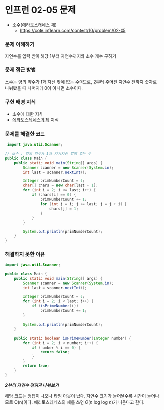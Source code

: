 # 인프런 02-05 문제

- 소수(에라토스테네스 체)
    - https://cote.inflearn.com/contest/10/problem/02-05

### 문제 이해하기

자연수를 입력 받아 해당 1부터 자연수까지의 소수 개수 구하기

### 문제 접근 방법

소수는 양의 약수가 1과 자신 밖에 없는 수이므로, 2부터 주어진 자연수 전까지 숫자로 나눠봤을 때 나머지가 0이 아니면 소수이다.



### 구현 배경 지식

- 소수에 대한 지식
- [에라토스테네스의 체](https://velog.io/@mmy789/Algorithm-%EC%97%90%EB%9D%BC%ED%86%A0%EC%8A%A4%ED%85%8C%EB%84%A4%EC%8A%A4%EC%9D%98-%EC%B2%B4) 지식



### 문제를 해결한 코드

```java
 import java.util.Scanner;

// 소수 : 양의 약수가 1과 자기자신 밖에 없는 수
public class Main {
    public static void main(String[] args) {
        Scanner scanner = new Scanner(System.in);
        int last = scanner.nextInt();

        Integer primNumberCount = 0;
        char[] chars = new char[last + 1];
        for (int i = 2; i <= last; i++) {
            if (chars[i] == 0) {
                primNumberCount += 1;
                for (int j = i; j <= last; j = j + i) {
                    chars[j] = 1;
                }
            }
        }

        System.out.println(primNumberCount);
    }
}
```

### 

### 해결하지 못한 이유

```java
import java.util.Scanner;

public class Main {
    public static void main(String[] args) {
        Scanner scanner = new Scanner(System.in);
        int last = scanner.nextInt();
        
        Integer primNumberCount = 0;
        for (int i = 2; i < last; i++) {
            if (isPrimeNumber(i))
                primNumberCount += 1;
        }
        
        System.out.println(primNumberCount);
    }
    
    public static boolean isPrimeNumber(Integer number) {
        for (int i = 2; i < number; i++) {
            if (number % i == 0) {
                return false;
            }
        }
        return true;
    }
}
```

***2부터 자연수 전까지 나눠보기***

해당 코드는 정답이 나오나 타임 아웃이 났다. 자연수 크기가 늘어날수록 시간이 늘어나므로 O(n)이다. 에라토스테네스의 체를 쓰면 *O*(*n* log log *n*)가 나온다고 한다.

